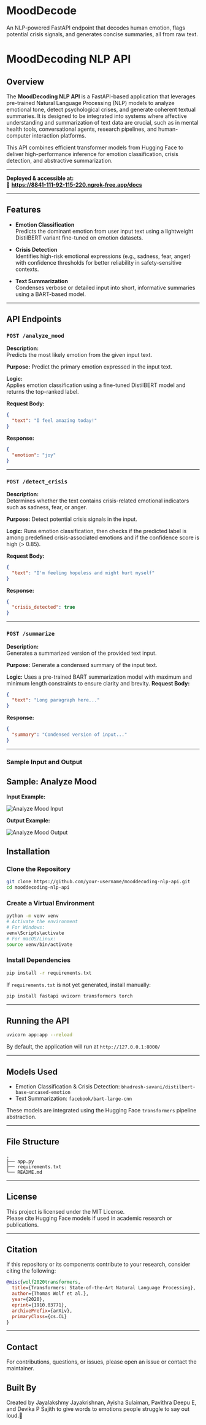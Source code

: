 # MoodDecode
An NLP-powered FastAPI endpoint that decodes human emotion, flags potential crisis signals, and generates concise summaries, all from raw text.
# MoodDecoding NLP API

## Overview

The **MoodDecoding NLP API** is a FastAPI-based application that leverages pre-trained Natural Language Processing (NLP) models to analyze emotional tone, detect psychological crises, and generate coherent textual summaries. It is designed to be integrated into systems where affective understanding and summarization of text data are crucial, such as in mental health tools, conversational agents, research pipelines, and human-computer interaction platforms.

This API combines efficient transformer models from Hugging Face to deliver high-performance inference for emotion classification, crisis detection, and abstractive summarization.

---
**Deployed & accessible at:**  
🔗 **https://8841-111-92-115-220.ngrok-free.app/docs**

---

## Features

- **Emotion Classification**  
  Predicts the dominant emotion from user input text using a lightweight DistilBERT variant fine-tuned on emotion datasets.

- **Crisis Detection**  
  Identifies high-risk emotional expressions (e.g., sadness, fear, anger) with confidence thresholds for better reliability in safety-sensitive contexts.

- **Text Summarization**  
  Condenses verbose or detailed input into short, informative summaries using a BART-based model.

---

## API Endpoints

### `POST /analyze_mood`

**Description:**  
Predicts the most likely emotion from the given input text.

**Purpose:** Predict the primary emotion expressed in the input text.

**Logic:**  
Applies emotion classification using a fine-tuned DistilBERT model and returns the top-ranked label.


**Request Body:**

```json
{
  "text": "I feel amazing today!"
}
```

**Response:**

```json
{
  "emotion": "joy"
}
```

---

### `POST /detect_crisis`

**Description:**  
Determines whether the text contains crisis-related emotional indicators such as sadness, fear, or anger.

**Purpose:** Detect potential crisis signals in the input.

**Logic:**
Runs emotion classification, then checks if the predicted label is among predefined crisis-associated emotions and if the confidence score is high (> 0.85).

**Request Body:**

```json
{
  "text": "I'm feeling hopeless and might hurt myself"
}
```

**Response:**

```json
{
  "crisis_detected": true
}
```

---

### `POST /summarize`

**Description:**  
Generates a summarized version of the provided text input.

**Purpose:** Generate a condensed summary of the input text.

**Logic:**
Uses a pre-trained BART summarization model with maximum and minimum length constraints to ensure clarity and brevity.
**Request Body:**

```json
{
  "text": "Long paragraph here..."
}
```

**Response:**

```json
{
  "summary": "Condensed version of input..."
}
```

---
### Sample Input and Output
## Sample: Analyze Mood

**Input Example:**

![Analyze Mood Input](https://github.com/JayalakshmyJayakrishnan/MoodDecode/blob/main/Analyze%20mood/analyzemood_input.jpg)

**Output Example:**

![Analyze Mood Output](https://github.com/JayalakshmyJayakrishnan/MoodDecode/blob/main/Analyze%20mood/analyzemood_output.jpg)


## Installation

### Clone the Repository

```bash
git clone https://github.com/your-username/mooddecoding-nlp-api.git
cd mooddecoding-nlp-api
```

### Create a Virtual Environment

```bash
python -m venv venv
# Activate the environment
# For Windows:
venv\Scripts\activate
# For macOS/Linux:
source venv/bin/activate
```

### Install Dependencies

```bash
pip install -r requirements.txt
```

If `requirements.txt` is not yet generated, install manually:

```bash
pip install fastapi uvicorn transformers torch
```

---

## Running the API

```bash
uvicorn app:app --reload
```

By default, the application will run at `http://127.0.0.1:8000/`

---

## Models Used

- Emotion Classification & Crisis Detection: `bhadresh-savani/distilbert-base-uncased-emotion`
- Text Summarization: `facebook/bart-large-cnn`

These models are integrated using the Hugging Face `transformers` pipeline abstraction.

---

## File Structure

```
.
├── app.py
├── requirements.txt
└── README.md
```

---

## License

This project is licensed under the MIT License.  
Please cite Hugging Face models if used in academic research or publications.

---

## Citation

If this repository or its components contribute to your research, consider citing the following:

```bibtex
@misc{wolf2020transformers,
  title={Transformers: State-of-the-Art Natural Language Processing},
  author={Thomas Wolf et al.},
  year={2020},
  eprint={1910.03771},
  archivePrefix={arXiv},
  primaryClass={cs.CL}
}
```

---

## Contact

For contributions, questions, or issues, please open an issue or contact the maintainer.

## Built By
Created by Jayalakshmy Jayakrishnan, Ayisha Sulaiman, Pavithra Deepu E, and Devika P Sajith to give words to emotions people struggle to say out loud.🤍
